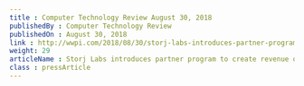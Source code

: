 ```yaml
---
title : Computer Technology Review August 30, 2018
publishedBy : Computer Technology Review
publishedOn : August 30, 2018
link : http://wwpi.com/2018/08/30/storj-labs-introduces-partner-program-to-create-revenue-opportunities-for-open-source-projects-and-companies/
weight: 29
articleName : Storj Labs introduces partner program to create revenue opportunities for open source projects and companies
class : pressArticle
---
```

